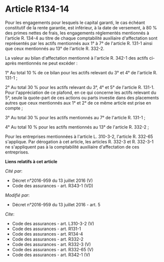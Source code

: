 # Article R134-14

Pour les engagements pour lesquels le capital garanti, le cas échéant constitutif de la rente garantie, est inférieur, à la
date de versement, à 80 % des primes nettes de frais, les engagements réglementés mentionnés à l'article R. 134-4 au titre de
chaque comptabilité auxiliaire d'affectation sont représentés par les actifs mentionnés aux 1° à 7° de l'article R. 131-1
ainsi que ceux mentionnés au 13° de l'article R. 332-2. 

La valeur au bilan d'affectation mentionné à l'article R. 342-1 des actifs ci-après mentionnés ne peut excéder : 

1° Au total 10 % de ce bilan pour les actifs relevant du 3° et 4° de l'article R. 131-1 ; 

2° Au total 30 % pour les actifs relevant du 3°, 4° et 5° de l'article R. 131-1. Pour l'appréciation de ce plafond, en ce qui
concerne les actifs relevant du 5°, seule la quote-part de ces actions ou parts investie dans des placements autres que ceux
mentionnés aux 1° et 2° de ce même article est prise en compte ; 

3° Au total 30 % pour les actifs mentionnés au 7° de l'article R. 131-1 ; 

4° Au total 10 % pour les actifs mentionnés au 13° de l'article R. 332-2 ; 

Pour les entreprises mentionnées à l'article L. 310-3-2, l'article R. 332-65 s'applique. Par dérogation à cet article, les
articles R. 332-3 et R. 332-3-1 ne s'appliquent pas à la comptabilité auxiliaire d'affectation de ces entreprises.

**Liens relatifs à cet article**

_Cité par_:

  - Décret n°2016-959 du 13 juillet 2016 (V)
  - Code des assurances - art. R343-1 (VD)

_Modifié par_:

  - Décret n°2016-959 du 13 juillet 2016 - art. 5

_Cite_:

  - Code des assurances - art. L310-3-2 (V)
  - Code des assurances - art. R131-1
  - Code des assurances - art. R134-4
  - Code des assurances - art. R332-2
  - Code des assurances - art. R332-3 (V)
  - Code des assurances - art. R332-65 (V)
  - Code des assurances - art. R342-1 (V)
